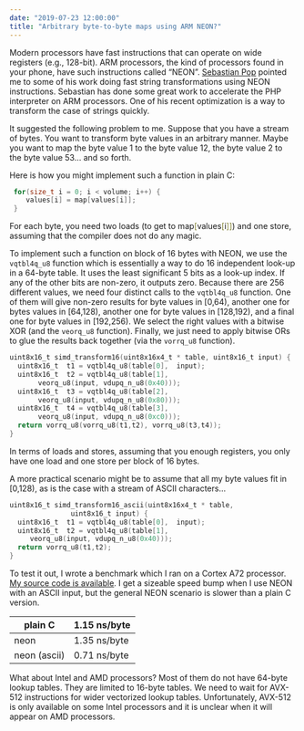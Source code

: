 ```yaml
---
date: "2019-07-23 12:00:00"
title: "Arbitrary byte-to-byte maps using ARM NEON?"
---
```




Modern processors have fast instructions that can operate on wide registers (e.g., 128-bit). ARM processors, the kind of processors found in your phone, have such instructions called &ldquo;NEON&rdquo;. [Sebastian Pop](https://www.linkedin.com/in/sebpop/) pointed me to some of his work doing fast string transformations using NEON instructions. Sebastian has done some great work to accelerate the PHP interpreter on ARM processors. One of his recent optimization is a way to transform the case of strings quickly.

It suggested the following problem to me. Suppose that you have a stream of bytes. You want to transform byte values in an arbitrary manner. Maybe you want to map the byte value 1 to the byte value 12, the byte value 2 to the byte value 53&hellip; and so forth.

Here is how you might implement such a function in plain C:
```C
 for(size_t i = 0; i < volume; i++) {
    values[i] = map[values[i]];
 }
```


For each byte, you need two loads (to get to map<span style="color: #808030;">[</span>values<span style="color: #808030;">[</span>i<span style="color: #808030;">]</span><span style="color: #808030;">]</span>) and one store, assuming that the compiler does not do any magic.

To implement such a function on block of 16 bytes with NEON, we use the `vqtbl4q_u8` function which is essentially a way to do 16 independent look-up in a 64-byte table. It uses the least significant 5 bits as a look-up index. If any of the other bits are non-zero, it outputs zero. Because there are 256 different values, we need four distinct calls to the `vqtbl4q_u8` function. One of them will give non-zero results for byte values in [0,64), another one for bytes values in [64,128), another one for byte values in [128,192), and a final one for byte values in [192,256). We select the right values with a bitwise XOR (and the `veorq_u8` function). Finally, we just need to apply bitwise ORs to glue the results back together (via the `vorrq_u8` function).
```C
uint8x16_t simd_transform16(uint8x16x4_t * table, uint8x16_t input) {
  uint8x16_t  t1 = vqtbl4q_u8(table[0],  input);
  uint8x16_t  t2 = vqtbl4q_u8(table[1],  
       veorq_u8(input, vdupq_n_u8(0x40)));
  uint8x16_t  t3 = vqtbl4q_u8(table[2],  
       veorq_u8(input, vdupq_n_u8(0x80)));
  uint8x16_t  t4 = vqtbl4q_u8(table[3],  
       veorq_u8(input, vdupq_n_u8(0xc0)));
  return vorrq_u8(vorrq_u8(t1,t2), vorrq_u8(t3,t4));
}
```


In terms of loads and stores, assuming that you enough registers, you only have one load and one store per block of 16 bytes. 

A more practical scenario might be to assume that all my byte values fit in [0,128), as is the case with a stream of ASCII characters&hellip;
```C
uint8x16_t simd_transform16_ascii(uint8x16x4_t * table, 
               uint8x16_t input) {
  uint8x16_t  t1 = vqtbl4q_u8(table[0],  input);
  uint8x16_t  t2 = vqtbl4q_u8(table[1],  
     veorq_u8(input, vdupq_n_u8(0x40)));
  return vorrq_u8(t1,t2);
}
```


To test it out, I wrote a benchmark which I ran on a Cortex A72 processor. [My source code is available](https://github.com/lemire/Code-used-on-Daniel-Lemire-s-blog/tree/master/2019/07/23). I get a sizeable speed bump when I use NEON with an ASCII input, but the general NEON scenario is slower than a plain C version.

plain C                  |1.15 ns/byte             |
-------------------------|-------------------------|
neon                     |1.35 ns/byte             |
neon (ascii)             |0.71 ns/byte             |


What about Intel and AMD processors? Most of them do not have 64-byte lookup tables. They are limited to 16-byte tables. We need to wait for AVX-512 instructions for wider vectorized lookup tables. Unfortunately, AVX-512 is only available on some Intel processors and it is unclear when it will appear on AMD processors.

